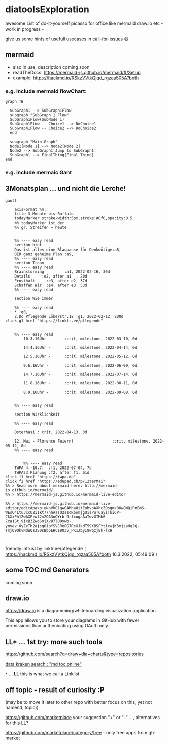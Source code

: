 # diatoolsExploration
awesome List of do-it-yourself picasso for office like mermaid draw.io etc - work in progress -

give us some hints of usefull usecases in [call-for-issues](https://github.com/pflegende/diatoolsExploration/issues/1)
:smile:


## mermaid

- also in use, description coming soon
- readTheDocs: https://mermaid-js.github.io/mermaid/#/Setup
- example: https://hackmd.io/RSkzVVtkQjqd_rgzaa505A?both

### e.g. include mermaid flowChart:

```mermaid
graph TB

  SubGraph1 --> SubGraph1Flow
  subgraph "SubGraph 1 Flow"
  SubGraph1Flow(SubNode 1)
  SubGraph1Flow -- Choice1 --> DoChoice1
  SubGraph1Flow -- Choice2 --> DoChoice2
  end

  subgraph "Main Graph"
  Node1[Node 1] --> Node2[Node 2]
  Node2 --> SubGraph1[Jump to SubGraph1]
  SubGraph1 --> FinalThing[Final Thing]
end
```
### e.g. include mermaic Gant

3Monatsplan ... und nicht die Lerche!
---
```mermaid
gantt

    axisFormat %m.
    title 3 Monate bis Buffalo
    todayMarker stroke-width:5px,stroke:#0f0,opacity:0.5
    %% todayMarker ist der 
    %% gr. Streifen = heute


    %% ---- easy read
    section hint
    Das ist alles eine Blaupause für Denkwütige:a8,
    DER ganz geheime Plan.:a9,
    %% ---- easy read
    section Traum
    %% ---- easy read
    Brainstorming         :a1, 2022-02-16, 30d
    Details     :e2, after a1  , 20d
    Ernsthaft     :e3, after e2, 37d
    Schaffen Wir  :e4, after e3, 53d
    %% ---- easy read
    
    section Wie immer 
    
    %% ---- easy read
    * :g0,
    2.Do Pflegende Löberstr.12 :g1, 2022-02-12, 200d
click g1 href "https://linktr.ee/pflegende"
    
    
    %% ---- easy read    
        10.3.16Uhr -      :crit, milestone, 2022-03-10, 0d
        
        14.4.16Uhr -      :crit, milestone, 2022-04-14, 0d
        
        12.5.16Uhr -      :crit, milestone, 2022-05-12, 0d

        9.6.16Uhr -       :crit, milestone, 2022-06-09, 0d

        14.7.16Uhr -      :crit, milestone, 2022-07-14, 0d    

        11.8.16Uhr -      :crit, milestone, 2022-08-11, 0d

        8.9.16Uhr -       :crit, milestone, 2022-09-08, 0d


    %% ---- easy read
    
    section Wirklichkeit
    
    %% ---- easy read
    
    Osterhasi : crit, 2022-04-13, 3d
    
    12. Mai - Florence Feiern!                 :crit, milestone, 2022-05-12, 0d
    %% ---- easy read

    
        %% ---- easy read
    TWPA 4.-10.7.  :f1, 2022-07-04, 7d
    TWPA23 Planung :f2, after f1, 61d
click f1 href "https://twpa.de"
click f2 href "https://edupad.ch/p/12terMai"
%% > Read more about mermaid here: http://mermaid-js.github.io/mermaid/
%% > https://mermaid-js.github.io/mermaid-live-editor

%% > https://mermaid-js.github.io/mermaid-live-editor/edit#pako:eNpVkE1qw0AMha8itEohvoAXhcZOsgmk0Ow8WQiPnBmS-WEsU4Ltu3ccU2i1kt77nhAasQ2ascRbomjgUisPuT6ayiTbi6P-CkXxPh1ZwAXPzwl2m2OA3oQYrb-9rfxugaAaTwvGIMb6-7xa1St_9jxB3ZwoSojXv87lO0ywb-ynyev_OyZxTh2ajsqOipYSVJReCG7RcXJkdT59XBSFYtixwjK3mjsaHqJQ-TmjQ9QkvNdWQsJS0sBbpEHC19O3v_PK1JbyI9wqzj8k-lxH



```
friendly intrust by linktr.ee/pflegende
`[` https://hackmd.io/RSkzVVtkQjqd_rgzaa505A?both 16.3.2022, 05:49:09 `]`

## some TOC md Generators

coming soon


## draw.io

https://draw.io is a diagramming/whiteboarding visualization application.

This app allows you to store your diagrams in GitHub with fewer permissions than authenicating using OAuth only.

## LL* ... 1st try: more such tools

https://github.com/search?q=draw+dia+charts&type=repositories

[data kraken search:: "md toc online"](https://www.google.de/search?client=opera&q=md+toc+online&sourceid=opera&ie=UTF-8&oe=UTF-8)

`*` ... **LL** this is what we call a Linklist

## off topic - result of curiosity  :P

(may be to move it later to other repo with better focus on this, yet not namend, topic))

https://github.com/marketplace  your suggestion "+" or "-" ..., alternatives for this LL?

https://github.com/marketplace/category/free  - only free apps from gh-market
